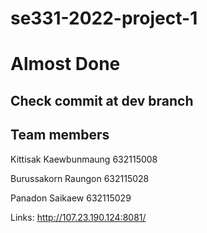 # se331-2022-project-1

# Almost Done

## Check commit at dev branch

## Team members

Kittisak Kaewbunmaung 632115008

Burussakorn Raungon 632115028

Panadon Saikaew 632115029

Links: http://107.23.190.124:8081/